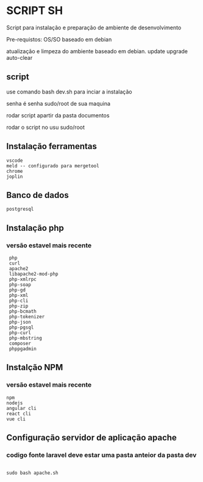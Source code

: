 # SCRIPT SH
Script para instalação e preparação de ambiente de desenvolvimento

Pre-requistos:
OS/SO baseado em debian 

 atualização e limpeza do ambiente baseado em debian. update  upgrade auto-clear

##  script
 use comando bash dev.sh para inciar a instalação

 senha é senha sudo/root de sua maquina 
 
 rodar script apartir da pasta documentos
 
 rodar o script no usu sudo/root

## Instalação ferramentas 
```
vscode 
meld -- configurado para mergetool
chrome
joplin
```
## Banco de dados
```
postgresql
```

## Instalação php
### versão estavel mais recente
```
 php
 curl
 apache2
 libapache2-mod-php
 php-xmlrpc
 php-soap
 php-gd
 php-xml
 php-cli
 php-zip
 php-bcmath
 php-tokenizer
 php-json
 php-pgsql
 php-curl
 php-mbstring
 composer
 phppgadmin
```
## Instalção NPM 
### versão estavel mais recente
```
npm
nodejs
angular cli
react cli
vue cli
```
## Configuração servidor de aplicação apache
### codigo fonte laravel deve estar uma pasta anteior da pasta dev


```

sudo bash apache.sh

```